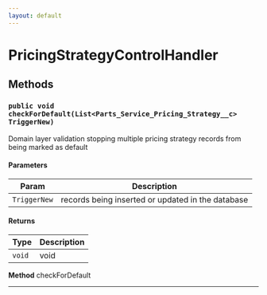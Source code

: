 ```yaml
---
layout: default
---
```

# PricingStrategyControlHandler
## Methods
### `public void checkForDefault(List<Parts_Service_Pricing_Strategy__c> TriggerNew)`

Domain layer validation stopping multiple pricing strategy records from being marked as default

#### Parameters

|Param|Description|
|---|---|
|`TriggerNew`|records being inserted or updated in the database|

#### Returns

|Type|Description|
|---|---|
|`void`|void|


**Method** checkForDefault

---
